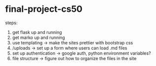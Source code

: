 # final-project-cs50

steps:
1. get flask up and running
2. get marko up and running
3. use templating -> make the sites prettier with bootstrap css
4. /uploads -> set up a form where users can load .md files
5. set up authentication -> google auth, python environment variables?
6. file structure -> figure out how to organize the files in the site
